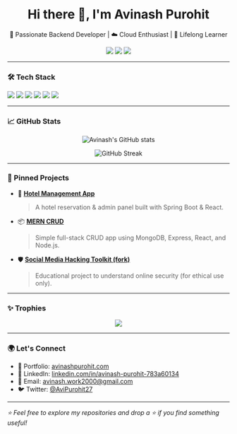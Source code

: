 <h1 align="center">Hi there 👋, I'm Avinash Purohit</h1>

<p align="center">
  🚀 Passionate Backend Developer | ☁️ Cloud Enthusiast | 🧠 Lifelong Learner  
</p>

<p align="center">
  <a href="https://avinashpurohit.com/" target="_blank"><img src="https://img.shields.io/badge/Portfolio-Visit-blue?style=for-the-badge&logo=google-chrome" /></a>
  <a href="https://www.linkedin.com/in/avinash-purohit-783a60134/" target="_blank"><img src="https://img.shields.io/badge/LinkedIn-Connect-blue?style=for-the-badge&logo=linkedin" /></a>
  <a href="mailto:avinash.work2000@gmail.com"><img src="https://img.shields.io/badge/Email-Me-red?style=for-the-badge&logo=gmail" /></a>
</p>

---

### 🛠️ Tech Stack

<p align="left">
  <img src="https://img.shields.io/badge/Java-007396?style=for-the-badge&logo=java" />
  <img src="https://img.shields.io/badge/Spring_Boot-6DB33F?style=for-the-badge&logo=springboot" />
  <img src="https://img.shields.io/badge/Next.js-000000?style=for-the-badge&logo=next.js" />
  <img src="https://img.shields.io/badge/React-61DAFB?style=for-the-badge&logo=react" />
  <img src="https://img.shields.io/badge/MongoDB-4EA94B?style=for-the-badge&logo=mongodb" />
  <img src="https://img.shields.io/badge/Node.js-339933?style=for-the-badge&logo=nodedotjs" />
</p>

---

### 📈 GitHub Stats

<p align="center">
  <img src="https://github-readme-stats.vercel.app/api?username=Avinash-cloud&show_icons=true&theme=tokyonight" alt="Avinash's GitHub stats" />
</p>

<p align="center">
  <img src="https://github-readme-streak-stats.herokuapp.com/?user=Avinash-cloud&theme=tokyonight" alt="GitHub Streak" />
</p>

---

### 🧩 Pinned Projects

- 🔧 [**Hotel Management App**](https://github.com/Avinash-cloud/hotal_management_app)  
  > A hotel reservation & admin panel built with Spring Boot & React.

- 📦 [**MERN CRUD**](https://github.com/Avinash-cloud/mern_crud)  
  > Simple full-stack CRUD app using MongoDB, Express, React, and Node.js.

- 🛡️ [**Social Media Hacking Toolkit (fork)**](https://github.com/Avinash-cloud/SocialMediaHackingToolkit)  
  > Educational project to understand online security (for ethical use only).

---

### ✨ Trophies

<p align="center">
  <img src="https://github-profile-trophy.vercel.app/?username=Avinash-cloud&theme=darkhub&no-frame=true&row=1&column=7" />
</p>

---

### 🌍 Let's Connect

- 🔗 Portfolio: [avinashpurohit.com](https://avinashpurohit.com/)
- 💼 LinkedIn: [linkedin.com/in/avinash-purohit-783a60134](https://www.linkedin.com/in/avinash-purohit-783a60134/)
- 📨 Email: avinash.work2000@gmail.com
- 🐦 Twitter: [@AviPurohit27](https://twitter.com/AviPurohit27)

---

_⭐ Feel free to explore my repositories and drop a ⭐ if you find something useful!_

